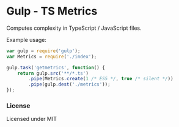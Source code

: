 # Gulp - TS Metrics

Computes complexity in TypeScript / JavaScript files.

Example usage:
```JavaScript
var gulp = require('gulp');
var Metrics = require('./index');

gulp.task('getmetrics', function() {
    return gulp.src('**/*.ts')
        .pipe(Metrics.create(1 /* ES5 */, true /* silent */))
        .pipe(gulp.dest('./metrics'));
});

```

### License

Licensed under MIT
